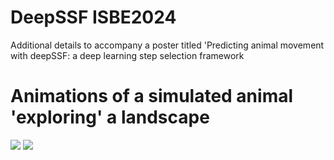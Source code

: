 # DeepSSF ISBE2024
Additional details to accompany a poster titled 'Predicting animal movement with deepSSF: a deep learning step selection framework

# Animations of a simulated animal 'exploring' a landscape

![](https://github.com/swforrest/DeepSSF_ISBE2024)
![](https://github.com/swforrest/dynamic_SSF_sims/blob/main/sim_preds_1p_hourly.gif)
